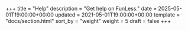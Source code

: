 +++
title = "Help"
description = "Get help on FunLess."
date = 2025-05-01T19:00:00+00:00
updated = 2021-05-01T19:00:00+00:00
template = "docs/section.html"
sort_by = "weight"
weight = 5
draft = false
+++
